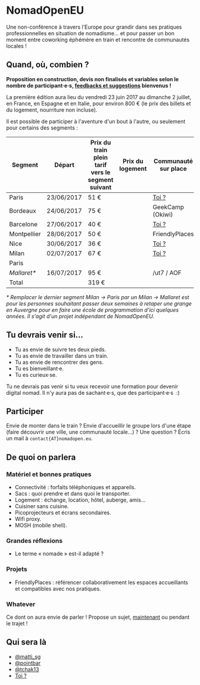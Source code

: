 # NomadOpenEU

Une non-conférence à travers l'Europe pour grandir dans ses pratiques professionnelles en situation de nomadisme… et pour passer un bon moment entre coworking éphémère en train et rencontre de communautés locales !


## Quand, où, combien ?

**Proposition en construction, devis non finalisés et variables selon le nombre de participant·e·s, [feedbacks et suggestions](mailto:contact@nomadopen.eu) bienvenus !**

La première édition aura lieu du vendredi 23 juin 2017 au dimanche 2 juillet, en France, en Espagne et en Italie, pour environ 800 € (le prix des billets et du logement, nourriture non incluse).

Il est possible de participer à l'aventure d'un bout à l'autre, ou seulement pour certains des segments :

| Segment     | Départ     | Prix du train plein tarif vers le segment suivant | Prix du logement | Communauté sur place                 |
|-------------|------------|---------------------------------------------------|------------------|--------------------------------------|
| Paris       | 23/06/2017 | 51 €                                              |                  | [Toi ?](mailto:contact@nomadopen.eu) |
| Bordeaux    | 24/06/2017 | 75 €                                              |                  | GeekCamp (Okiwi)                     |
| Barcelone   | 27/06/2017 | 40 €                                              |                  | [Toi ?](mailto:contact@nomadopen.eu) |
| Montpellier | 28/06/2017 | 50 €                                              |                  | FriendlyPlaces                       |
| Nice        | 30/06/2017 | 36 €                                              |                  | [Toi ?](mailto:contact@nomadopen.eu) |
| Milan       | 02/07/2017 | 67 €                                              |                  | [Toi ?](mailto:contact@nomadopen.eu) |
| Paris       |            |                                                   |                  |                                      |
| _Mallaret*_ | 16/07/2017 | 95 €                                              |                  | /ut7 / AOF                           |
| Total       |            | 319 €                                             |                  |                                      |

_* Remplacer le dernier segment Milan &rarr; Paris par un Milan &rarr; Mallaret est pour les personnes souhaitant passer deux semaines à retaper une grange en Auvergne pour en faire une école de programmation d'ici quelques années. Il s'agit d'un projet indépendant de NomadOpenEU._


## Tu devrais venir si…

- Tu as envie de suivre tes deux pieds.
- Tu as envie de travailler dans un train.
- Tu as envie de rencontrer des gens.
- Tu es bienveillant·e.
- Tu es curieux·se.

Tu ne devrais pas venir si tu veux recevoir une formation pour devenir digital nomad. Il n'y aura pas de sachant·e·s, que des participant·e·s  :)


## Participer

Envie de monter dans le train ? Envie d'accueillir le groupe lors d'une étape (faire découvrir une ville, une communauté locale…) ? Une question ? Écris un mail à `contact{AT}nomadopen.eu`.


## De quoi on parlera

### Matériel et bonnes pratiques

- Connectivité : forfaits téléphoniques et appareils.
- Sacs : quoi prendre et dans quoi le transporter.
- Logement : échange, location, hôtel, auberge, amis…
- Cuisiner sans cuisine.
- Picoprojecteurs et écrans secondaires.
- Wifi proxy.
- MOSH (mobile shell).

### Grandes réflexions

- Le terme « nomade » est-il adapté ?

### Projets

- FriendlyPlaces : référencer collaborativement les espaces accueillants et compatibles avec nos pratiques.

### Whatever

Ce dont on aura envie de parler ! Propose un sujet, [maintenant](mailto:contact@nomadopen.eu) ou pendant le trajet !


## Qui sera là

- [@matti_sg](https://twitter.com/matti_sg)
- [@pointbar](https://twitter.com/pointbar)
- [@tchak13](https://twitter.com/tchak13)
- [Toi ?](mailto:contact@nomadopen.eu)
